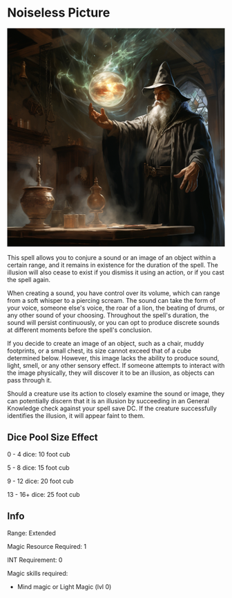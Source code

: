 # Noiseless Picture

![](NoiselessPicture.png)

This spell allows you to conjure a sound or an image of an object within a certain range, and it remains in existence for the duration of the spell. The illusion will also cease to exist if you dismiss it using an action, or if you cast the spell again.

When creating a sound, you have control over its volume, which can range from a soft whisper to a piercing scream. The sound can take the form of your voice, someone else's voice, the roar of a lion, the beating of drums, or any other sound of your choosing. Throughout the spell's duration, the sound will persist continuously, or you can opt to produce discrete sounds at different moments before the spell's conclusion.

If you decide to create an image of an object, such as a chair, muddy footprints, or a small chest, its size cannot exceed that of a cube determined below. However, this image lacks the ability to produce sound, light, smell, or any other sensory effect. If someone attempts to interact with the image physically, they will discover it to be an illusion, as objects can pass through it.

Should a creature use its action to closely examine the sound or image, they can potentially discern that it is an illusion by succeeding in an General Knowledge check against your spell save DC. If the creature successfully identifies the illusion, it will appear faint to them.

## Dice Pool Size Effect

0 -  4 dice: 10 foot cub

5 -  8 dice: 15 foot cub

9 - 12 dice: 20 foot cub

13 - 16+ dice: 25 foot cub

## Info

Range: Extended

Magic Resource Required: 1

INT Requirement: 0

Magic skills required:

- Mind magic or Light Magic (lvl 0)
